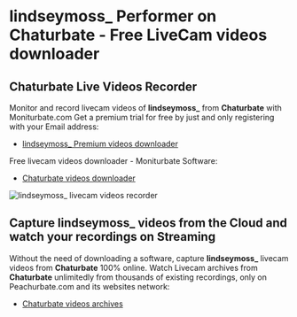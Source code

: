 # lindseymoss_ Performer on Chaturbate - Free LiveCam videos downloader

## Chaturbate Live Videos Recorder

Monitor and record livecam videos of **lindseymoss_** from **Chaturbate** with Moniturbate.com
Get a premium trial for free by just and only registering with your Email address:
* [lindseymoss_ Premium videos downloader](https://moniturbate.com/request-demo-licence-key.html)

Free livecam videos downloader - Moniturbate Software:
* [Chaturbate videos downloader](https://moniturbate.com/moniturbate-download-software.html)

![lindseymoss_ livecam videos recorder](https://peachurnet.com/templates/moniturbate-software.png)


## Capture lindseymoss_ videos from the Cloud and watch your recordings on Streaming

Without the need of downloading a software, capture **lindseymoss_** livecam videos from **Chaturbate** 100% online.
Watch Livecam archives from **Chaturbate** unlimitedly from thousands of existing recordings, only on Peachurbate.com and its websites network:
* [Chaturbate videos archives](https://peachurnet.com/)
